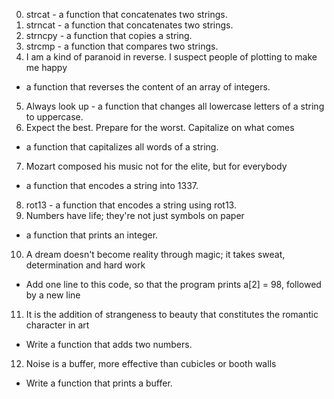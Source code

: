 0. strcat - a function that concatenates two strings.
1. strncat - a function that concatenates two strings.
2. strncpy - a function that copies a string.
3. strcmp - a function that compares two strings.
4. I am a kind of paranoid in reverse. I suspect people of plotting to make me happy
- a function that reverses the content of an array of integers.
5. Always look up - a function that changes all lowercase letters of a string to uppercase.
6. Expect the best. Prepare for the worst. Capitalize on what comes
- a function that capitalizes all words of a string.
7. Mozart composed his music not for the elite, but for everybody
- a function that encodes a string into 1337.
8. rot13 - a function that encodes a string using rot13.
9. Numbers have life; they're not just symbols on paper
- a function that prints an integer.
10. A dream doesn't become reality through magic; it takes sweat, determination and hard work
- Add one line to this code, so that the program prints a[2] = 98, followed by a new line
11. It is the addition of strangeness to beauty that constitutes the romantic character in art
- Write a function that adds two numbers.
12. Noise is a buffer, more effective than cubicles or booth walls
- Write a function that prints a buffer.
